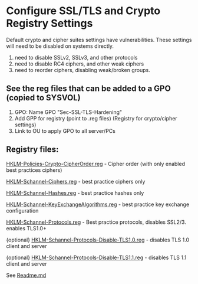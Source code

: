 # Configure SSL/TLS and Crypto Registry Settings
Default crypto and cipher suites settings have vulnerabilities. These settings will need to be disabled on systems directly.
1) need to disable SSLv2, SSLv3, and other protocols
2) need to disable RC4 ciphers, and other weak ciphers
3) need to reorder ciphers, disabling weak/broken groups.

## See the reg files that can be added to a GPO (copied to SYSVOL)
1) GPO: Name GPO "Sec-SSL-TLS-Hardening"
2) Add GPP for registry (point to .reg files) (Registry for crypto/cipher settings)
3) Link to OU to apply GPO to all server/PCs

## Registry files:
[HKLM-Policies-Crypto-CipherOrder.reg](https://raw.githubusercontent.com/robert-moses/fuzzy-octo-computing-machine/master/Sec-SSL-TLS-Hardening/HKLM-Policies-Crypto-CipherOrder.reg) - Cipher order (with only enabled best practices ciphers)

[HKLM-Schannel-Ciphers.reg](https://raw.githubusercontent.com/robert-moses/fuzzy-octo-computing-machine/master/Sec-SSL-TLS-Hardening/HKLM-Schannel-Ciphers.reg) - best practice ciphers only

[HKLM-Schannel-Hashes.reg](https://raw.githubusercontent.com/robert-moses/fuzzy-octo-computing-machine/master/Sec-SSL-TLS-Hardening/HKLM-Schannel-Hashes.reg) - best practice hashes only

[HKLM-Schannel-KeyExchangeAlgorithms.reg](https://raw.githubusercontent.com/robert-moses/fuzzy-octo-computing-machine/master/Sec-SSL-TLS-Hardening/HKLM-Schannel-KeyExchangeAlgorithms.reg) - best practice key exchange configuration

[HKLM-Schannel-Protocols.reg](https://raw.githubusercontent.com/robert-moses/fuzzy-octo-computing-machine/master/Sec-SSL-TLS-Hardening/HKLM-Schannel-Protocols.reg) - Best practice protocols, disables SSL2/3. enables TLS1.0+

{optional} [HKLM-Schannel-Protocols-Disable-TLS1.0.reg](https://raw.githubusercontent.com/robert-moses/fuzzy-octo-computing-machine/master/Sec-SSL-TLS-Hardening/HKLM-Schannel-Protocols-Disable-TLS1.0.reg) - disables TLS 1.0 client and server

{optional} [HKLM-Schannel-Protocols-Disable-TLS1.1.reg](https://raw.githubusercontent.com/robert-moses/fuzzy-octo-computing-machine/master/Sec-SSL-TLS-Hardening/HKLM-Schannel-Protocols-Disable-TLS1.1.reg) - disables TLS 1.1 client and server

See [Readme.md](https://github.com/robert-moses/fuzzy-octo-computing-machine/blob/master/Sec-SSL-TLS-Hardening/readme.md)
